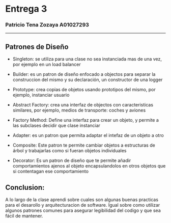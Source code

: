 # Entrega 3
### Patricio Tena Zozaya A01027293
--- 
## Patrones de Diseño

- Singleton: se utiliza para una clase no sea instanciada mas de una vez, por ejemplo en un load balancer

- Builder: es un patron de diseño enfocado a objectos para separar la construccion del mismo y su declaración, un constructor de una logger

- Prototype: crea copias de objetos usando prototipos del mismo, por ejemplo, instanciar usuario

- Abstract Factory: crea una interfaz de objectos con caracteristicas similares, por ejemplo, medios de transporte: coches y aviones

- Factory Method: Define una interfaz para crear un objeto, y permite a las subclases decidir que clase instanciar

- Adapter: es un patron que permita adaptar el intefaz de un objeto a otro

- Composite: Este patron te permite cambiar objetos a estructuras de árbol y trabajarlas como si fueran objetos individuales 

- Decorator: Es un patron de diseño que te permite añadir comportamientos ajenos al objeto encapsulandolos en otros objetos que si contentagan ese comportamiento


## Conclusion:
A lo largo de la clase aprendi sobre cuales son algunas buenas practicas para el desarollo y arquitecturacion de software.
Igual sobre como utilizar algunos patrones comunes para asegurar legibilidad del codigo y que sea fácil de mantener.